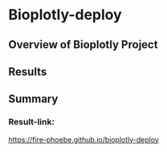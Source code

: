 # Bioplotly-deploy
## Overview of Bioplotly Project

## Results

## Summary


### Result-link:
https://fire-phoebe.github.io/bioplotly-deploy
